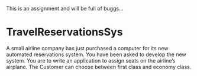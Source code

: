 This is an assignment and will be full of buggs...
# TravelReservationsSys
A small airline company has just purchased a computer for its new automated  reservations system. You have been asked to develop the new system. You are to write  an application to assign seats on the airline’s airplane. The Customer can choose  between first class and economy class. 
